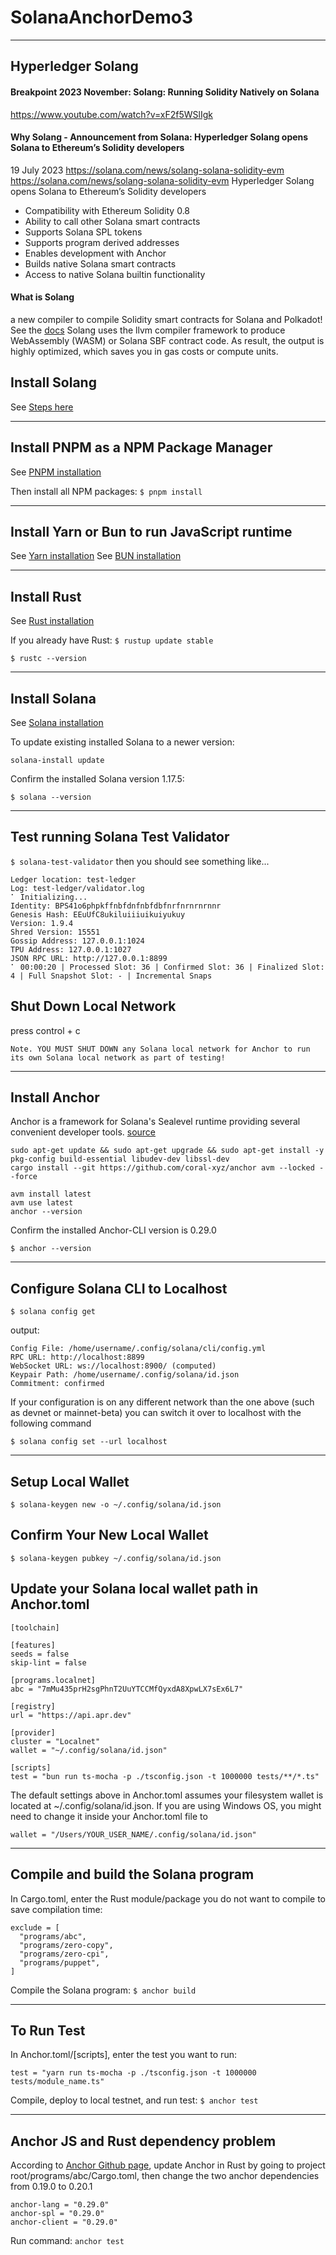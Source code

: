 # SolanaAnchorDemo3

---

## Hyperledger Solang

#### Breakpoint 2023 November: Solang: Running Solidity Natively on Solana

https://www.youtube.com/watch?v=xF2f5WSlIgk

#### Why Solang - Announcement from Solana: Hyperledger Solang opens Solana to Ethereum’s Solidity developers

19 July 2023
https://solana.com/news/solang-solana-solidity-evm
https://solana.com/news/solang-solana-solidity-evm
Hyperledger Solang opens Solana to Ethereum’s Solidity developers

- Compatibility with Ethereum Solidity 0.8
- Ability to call other Solana smart contracts
- Supports Solana SPL tokens
- Supports program derived addresses
- Enables development with Anchor
- Builds native Solana smart contracts
- Access to native Solana builtin functionality

#### What is Solang

a new compiler to compile Solidity smart contracts for Solana and Polkadot!
See the [docs](https://solang.readthedocs.io/en/latest/)
Solang uses the llvm compiler framework to produce WebAssembly (WASM) or Solana SBF contract code. As result, the output is highly optimized, which saves you in gas costs or compute units.

## Install Solang

See [Steps here](https://solang.readthedocs.io/en/v0.3.3/installing.html)

---

## Install PNPM as a NPM Package Manager

See [PNPM installation](https://pnpm.io/installation)

Then install all NPM packages:
`$ pnpm install`

---

## Install Yarn or Bun to run JavaScript runtime

See [Yarn installation](https://yarnpkg.com/getting-started/install)
See [BUN installation](https://bun.sh/docs/installation)

---

## Install Rust

See [Rust installation](https://www.rust-lang.org/tools/install)

If you already have Rust: `$ rustup update stable`

`$ rustc --version`

---

## Install Solana

See [Solana installation](https://docs.solana.com/cli/install-solana-cli-tools)

To update existing installed Solana to a newer version:

`solana-install update`

Confirm the installed Solana version 1.17.5:

`$ solana --version`

---

## Test running Solana Test Validator

`$ solana-test-validator`
then you should see something like...

```
Ledger location: test-ledger
Log: test-ledger/validator.log
⠁ Initializing...
Identity: BPS41o6phpkffnbfdnfnbfdbfnrfnrnrnrnnr
Genesis Hash: EEuUfC8ukiluiiiuikuiyukuy
Version: 1.9.4
Shred Version: 15551
Gossip Address: 127.0.0.1:1024
TPU Address: 127.0.0.1:1027
JSON RPC URL: http://127.0.0.1:8899
⠁ 00:00:20 | Processed Slot: 36 | Confirmed Slot: 36 | Finalized Slot: 4 | Full Snapshot Slot: - | Incremental Snaps
```

## Shut Down Local Network

press control + c

`Note. YOU MUST SHUT DOWN any Solana local network for Anchor to run its own Solana local network as part of testing!`

---

## Install Anchor

Anchor is a framework for Solana's Sealevel runtime providing several convenient developer tools.
[source](https://www.anchor-lang.com/docs/installation)

```
sudo apt-get update && sudo apt-get upgrade && sudo apt-get install -y pkg-config build-essential libudev-dev libssl-dev
cargo install --git https://github.com/coral-xyz/anchor avm --locked --force

avm install latest
avm use latest
anchor --version
```

Confirm the installed Anchor-CLI version is 0.29.0

`$ anchor --version`

---

## Configure Solana CLI to Localhost

`$ solana config get`

output:

```
Config File: /home/username/.config/solana/cli/config.yml
RPC URL: http://localhost:8899
WebSocket URL: ws://localhost:8900/ (computed)
Keypair Path: /home/username/.config/solana/id.json
Commitment: confirmed
```

If your configuration is on any different network than the one above (such as devnet or mainnet-beta) you can switch it over to localhost with the following command

`$ solana config set --url localhost`

---

## Setup Local Wallet

```
$ solana-keygen new -o ~/.config/solana/id.json
```

## Confirm Your New Local Wallet

```
$ solana-keygen pubkey ~/.config/solana/id.json
```

## Update your Solana local wallet path in Anchor.toml

```
[toolchain]

[features]
seeds = false
skip-lint = false

[programs.localnet]
abc = "7mMu435prH2sgPhnT2UuYTCCMfQyxdA8XpwLX7sEx6L7"

[registry]
url = "https://api.apr.dev"

[provider]
cluster = "Localnet"
wallet = "~/.config/solana/id.json"

[scripts]
test = "bun run ts-mocha -p ./tsconfig.json -t 1000000 tests/**/*.ts"

```

The default settings above in Anchor.toml assumes your filesystem wallet is located at ~/.config/solana/id.json. If you are using Windows OS, you might need to change it inside your Anchor.toml file to

```
wallet = "/Users/YOUR_USER_NAME/.config/solana/id.json"
```

---

## Compile and build the Solana program

In Cargo.toml, enter the Rust module/package you do not want to compile to save compilation time:

```
exclude = [
  "programs/abc",
  "programs/zero-copy",
  "programs/zero-cpi",
  "programs/puppet",
]
```

Compile the Solana program: `$ anchor build`

---

## To Run Test

In Anchor.toml/[scripts], enter the test you want to run:

```
test = "yarn run ts-mocha -p ./tsconfig.json -t 1000000 tests/module_name.ts"
```

Compile, deploy to local testnet, and run test: `$ anchor test`

---

## Anchor JS and Rust dependency problem

According to [Anchor Github page](https://github.com/coral-xyz/anchor), update Anchor in Rust by going to project root/programs/abc/Cargo.toml, then change the two anchor dependencies from 0.19.0 to 0.20.1

```
anchor-lang = "0.29.0"
anchor-spl = "0.29.0"
anchor-client = "0.29.0"
```

Run command: `anchor test`
